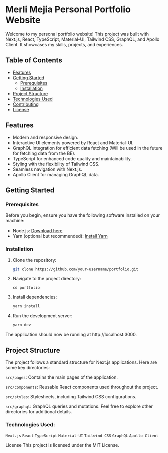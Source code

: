 # Merli Mejia Personal Portfolio Website

Welcome to my personal portfolio website! This project was built with Next.js, React, TypeScript, Material-UI, Tailwind CSS, GraphQL, and Apollo Client. It showcases my skills, projects, and experiences.

## Table of Contents

- [Features](#features)
- [Getting Started](#getting-started)
  - [Prerequisites](#prerequisites)
  - [Installation](#installation)
- [Project Structure](#project-structure)
- [Technologies Used](#technologies-used)
- [Contributing](#contributing)
- [License](#license)

## Features

- Modern and responsive design.
- Interactive UI elements powered by React and Material-UI.
- GraphQL integration for efficient data fetching (Will be used in the future for fetching data from the BE).
- TypeScript for enhanced code quality and maintainability.
- Styling with the flexibility of Tailwind CSS.
- Seamless navigation with Next.js.
- Apollo Client for managing GraphQL data.

## Getting Started

### Prerequisites

Before you begin, ensure you have the following software installed on your machine:

- Node.js: [Download here](https://nodejs.org/)
- Yarn (optional but recommended): [Install Yarn](https://yarnpkg.com/getting-started/install)

### Installation

1. Clone the repository:

   ```bash
   git clone https://github.com/your-username/portfolio.git
   ```

2. Navigate to the project directory:

   ```
   cd portfolio
   ```

3. Install dependencies:

   ```bash
   yarn install
   ```

4. Run the development server:

   ```bash
   yarn dev
   ```

The application should now be running at http://localhost:3000.

## Project Structure

The project follows a standard structure for Next.js applications. Here are some key directories:

`src/pages`: Contains the main pages of the application.

`src/components`: Reusable React components used throughout the project.

`src/styles`: Stylesheets, including Tailwind CSS configurations.

`src/graphql`: GraphQL queries and mutations.
Feel free to explore other directories for additional details.

### Technologies Used:

`Next.js`
`React`
`TypeScript`
`Material-UI`
`Tailwind CSS`
`GraphQL`
`Apollo Client`

License
This project is licensed under the MIT License.
